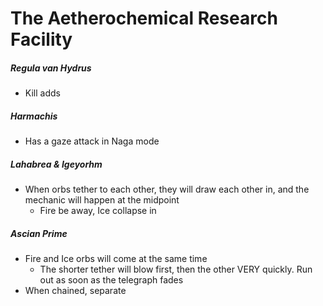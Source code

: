 # The Aetherochemical Research Facility

##### Regula van Hydrus

- Kill adds

##### Harmachis

- Has a gaze attack in Naga mode

##### Lahabrea & Igeyorhm

- When orbs tether to each other, they will draw each other in, and the mechanic will happen at the midpoint
  - Fire be away, Ice collapse in

##### Ascian Prime

- Fire and Ice orbs will come at the same time
  - The shorter tether will blow first, then the other VERY quickly. Run out as soon as the telegraph fades
- When chained, separate
